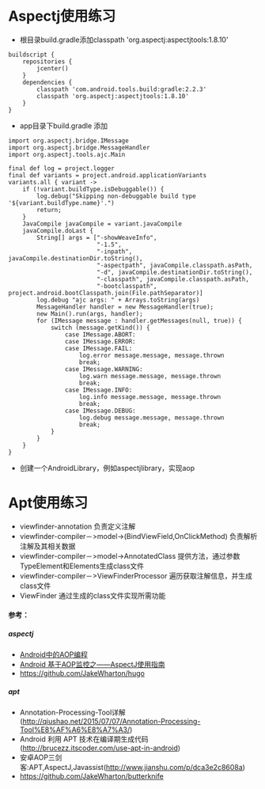 Aspectj使用练习
=============
* 根目录build.gradle添加classpath 'org.aspectj:aspectjtools:1.8.10'
```
buildscript {
    repositories {
        jcenter()
    }
    dependencies {
        classpath 'com.android.tools.build:gradle:2.2.3'
        classpath 'org.aspectj:aspectjtools:1.8.10'
    }
}
```
* app目录下build.gradle 添加
```
import org.aspectj.bridge.IMessage
import org.aspectj.bridge.MessageHandler
import org.aspectj.tools.ajc.Main
```

```
final def log = project.logger
final def variants = project.android.applicationVariants
variants.all { variant ->
    if (!variant.buildType.isDebuggable()) {
        log.debug("Skipping non-debuggable build type '${variant.buildType.name}'.")
        return;
    }
    JavaCompile javaCompile = variant.javaCompile
    javaCompile.doLast {
        String[] args = ["-showWeaveInfo",
                         "-1.5",
                         "-inpath", javaCompile.destinationDir.toString(),
                         "-aspectpath", javaCompile.classpath.asPath,
                         "-d", javaCompile.destinationDir.toString(),
                         "-classpath", javaCompile.classpath.asPath,
                         "-bootclasspath", project.android.bootClasspath.join(File.pathSeparator)]
        log.debug "ajc args: " + Arrays.toString(args)
        MessageHandler handler = new MessageHandler(true);
        new Main().run(args, handler);
        for (IMessage message : handler.getMessages(null, true)) {
            switch (message.getKind()) {
                case IMessage.ABORT:
                case IMessage.ERROR:
                case IMessage.FAIL:
                    log.error message.message, message.thrown
                    break;
                case IMessage.WARNING:
                    log.warn message.message, message.thrown
                    break;
                case IMessage.INFO:
                    log.info message.message, message.thrown
                    break;
                case IMessage.DEBUG:
                    log.debug message.message, message.thrown
                    break;
            }
        }
    }
}
```
* 创建一个AndroidLibrary，例如aspectjlibrary，实现aop

Apt使用练习
=============
* viewfinder-annotation 负责定义注解
* viewfinder-compiler－>model->(BindViewField,OnClickMethod) 负责解析注解及其相关数据
* viewfinder-compiler－>model->AnnotatedClass 提供方法，通过参数TypeElement和Elements生成class文件
* viewfinder-compiler－>ViewFinderProcessor 遍历获取注解信息，并生成class文件
* ViewFinder 通过生成的class文件实现所需功能

#### 参考：

##### aspectj
* <a href="http://www.jianshu.com/p/0fa8073fd144">Android中的AOP编程</a>
* <a href="http://www.codexiu.cn/android/blog/19867/">Android 基于AOP监控之——AspectJ使用指南</a>
* https://github.com/JakeWharton/hugo

##### apt
* Annotation-Processing-Tool详解(http://qiushao.net/2015/07/07/Annotation-Processing-Tool%E8%AF%A6%E8%A7%A3/)
* Android 利用 APT 技术在编译期生成代码(http://brucezz.itscoder.com/use-apt-in-android)
* 安卓AOP三剑客:APT,AspectJ,Javassist(http://www.jianshu.com/p/dca3e2c8608a)
* https://github.com/JakeWharton/butterknife
